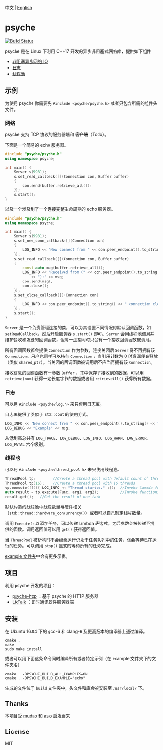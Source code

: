 中文 | [English](https://github.com/ZingLix/psyche)

# psyche

[![Build Status](https://travis-ci.com/ZingLix/psyche.svg?branch=master)](https://travis-ci.com/ZingLix/psyche)

psyche 是在 Linux 下利用 C++17 开发的异步非阻塞式网络库，提供如下组件

- [非阻塞异步网络 IO](#网络)
- [日志](#日志)
- [线程池](#线程池)

## 示例

为使用 psyche 你需要先 `#include <psyche/psyche.h>` 或者只包含所需的组件头文件。

### 网络

psyche 支持 TCP 协议的服务器端和 ~~客户端~~（Todo）。

下面是一个简易的 echo 服务器。

``` cpp
#include "psyche/psyche.h"
using namespace psyche;

int main() {
    Server s(9981);
    s.set_read_callback([](Connection con, Buffer buffer)
    {
        con.send(buffer.retrieve_all());
    });
    s.start();
}
```

以及一个涉及到了一个连接完整生命周期的 echo 服务器。

``` cpp
#include "psyche/psyche.h"
using namespace psyche;

int main() {
    Server s(9981);
    s.set_new_conn_callback([](Connection con)
    {
        LOG_INFO << "New connect from " << con.peer_endpoint().to_string() << ".";
    });
    s.set_read_callback([](Connection con, Buffer buffer)
    {
        const auto msg(buffer.retrieve_all());
        LOG_INFO << "Received from (" << con.peer_endpoint().to_string()
            << "):" << msg;
        con.send(msg);
        con.close();
    });
    s.set_close_callback([](Connection con)
    {
        LOG_INFO << con.peer_endpoint().to_string() << " connection closed";
    });
    s.start();
}
```

`Server` 是一个负责管理连接的类，可以为其设置不同情况的默认回调函数，如 `setReadCallback`，然后开启服务器 `s.start()` 即可。`Server` 会用线程池调用并维护接收和发送的回调函数，但每一连接同时只会有一个接收回调函数被调用。

所有回调函数都会提供 `Connection` 作为参数，连接关闭后 `Server` 将不再拥有该 `Connection`。用户也同样可以持有 `Connection` ，当引用计数为 0 时资源便会释放（类似 `shared_ptr`）。当关闭的回调函数被调用后不应当再拥有该 `Connection`。

接收信息的回调函数有一参数 `Buffer` ，其中保存了接收到的数据，可以用 `retrieve(num)` 获得一定长度字节的数据或者用 `retrieveAll()` 获得所有数据。

### 日志

可以用 `#include <psyche/log.h>` 来只使用日志库。

日志库提供了类似于 `std::cout` 的使用方式。

``` cpp
LOG_INFO << "New connect from " << con.peer_endpoint().to_string() << ".";
LOG_DEBUG << "Example" << msg;
```

从低到高总共有 `LOG_TRACE`、`LOG_DEBUG`、`LOG_INFO`、`LOG_WARN`、`LOG_ERROR`、`LOG_FATAL` 六个级别。

### 线程池

可以用 `#include <psyche/thread_pool.h>` 来只使用线程池。

``` cpp
ThreadPool tp;        //Create a thread pool with default count of threads
ThreadPool tp(16);    //Create a thread pool with 16 threads
tp.execute([](){ LOG_INFO << "Thread started." ;});  //Invoke lambda function
auto result = tp.execute(Func, arg1, arg2);          //Invoke functions with arguments
result.get();   //Get the result of one task
```

默认构造的线程池中线程数量与硬件相关（`std::thread::hardware_concurrency()`）或者可以自己制定线程数量。

调用 `Execute()` 以添加任务，可以传递 lambda 表达式，之后参数会被传递至提供的函数。调用返回值可以用 `get()` 获得返回值。

当 `ThreadPool` 被析构时不会继续运行仍处于任务队列中的任务，但会等待已在运行的任务。可以调用 `stop()` 显式的等待所有的任务完成。

[example 文件夹](https://github.com/ZingLix/psyche/tree/master/example)中会有更多示例。

## 项目

利用 psyche 开发的项目：

- [psyche-http](https://github.com/ZingLix/psyche-http) ：基于 psyche 的 HTTP 服务器
- [LixTalk](https://github.com/ZingLix/LixTalk-server) ：即时通讯软件服务器端

## 安装

在 Ubuntu 16.04 下的 gcc-6 和 clang-6 及更高版本的编译器上通过编译。

```
cmake .
make
sudo make install
```

或者可以用下面这条命令同时编译所有或者特定示例（在 example 文件夹下的文件夹名）

```
cmake . -DPSYCHE_BUILD_ALL_EXAMPLES=ON
cmake . -DPSYCHE_BUILD_EXAMPLE="echo"
```

生成的文件位于 `build` 文件夹中，头文件和库会被安装至 `/usr/local/` 下。

## Thanks

本项目受 [muduo](https://github.com/chenshuo/muduo) 和 [asio](https://think-async.com/Asio/) 启发而来

## License

MIT